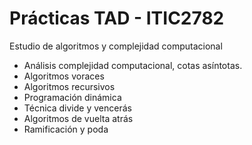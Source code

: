 # Prácticas TAD - ITIC2782
Estudio de algoritmos y complejidad computacional

- Análisis complejidad computacional, cotas asíntotas.
- Algoritmos voraces
- Algoritmos recursivos
- Programación dinámica
- Técnica divide y vencerás
- Algoritmos de vuelta atrás
- Ramificación y poda
